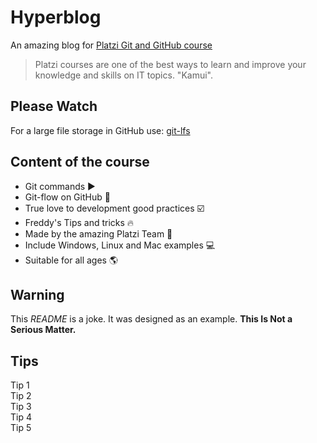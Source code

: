 # Hyperblog

An amazing blog for [Platzi Git and GitHub course](https://platzi.com/cursos/git-github/)
> Platzi courses are one of the best ways to learn and improve your knowledge and skills on IT topics.
>"Kamui".

## Please Watch

For a large file storage in GitHub use:
[git-lfs](https://git-lfs.github.com/)

## Content of the course

* Git commands ▶️
* Git-flow on GitHub 🚀
* True love to development good practices ☑️
* Freddy's Tips and tricks 🔥
* Made by the amazing Platzi Team 💚
* Include Windows, Linux and Mac examples 💻
* Suitable for all ages 🌎

## Warning

This *README* is a joke. It was designed as an example. **This Is Not a Serious Matter.**

## Tips

Tip 1\
Tip 2\
Tip 3\
Tip 4\
Tip 5
